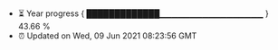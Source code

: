 - ⏳ Year progress { █████████████▁▁▁▁▁▁▁▁▁▁▁▁▁▁▁▁▁ } 43.66 %
- ⏰ Updated on Wed, 09 Jun 2021 08:23:56 GMT

